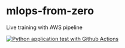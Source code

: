 # mlops-from-zero
Live training with AWS pipeline

[![Python application test with Github Actions](https://github.com/speedwagon1299/mlops-from-zero/actions/workflows/main.yml/badge.svg)](https://github.com/speedwagon1299/mlops-from-zero/actions/workflows/main.yml)
